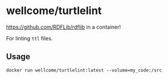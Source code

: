# wellcome/turtlelint

https://github.com/RDFLib/rdflib in a container!

For linting `ttl` files.

## Usage

```
docker run wellcome/turtlelint:latest --volume=my_code:/src
```
